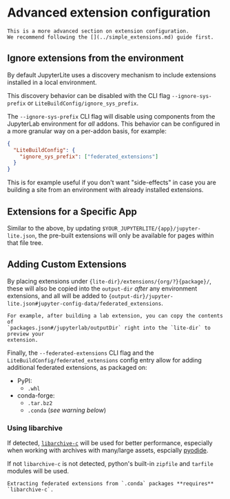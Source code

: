 # Advanced extension configuration

```{warning}
This is a more advanced section on extension configuration.
We recommend following the [](../simple_extensions.md) guide first.
```

## Ignore extensions from the environment

By default JupyterLite uses a discovery mechanism to include extensions installed in a
local environment.

This discovery behavior can be disabled with the CLI flag `--ignore-sys-prefix` or
`LiteBuildConfig/ignore_sys_prefix`.

The `--ignore-sys-prefix` CLI flag will disable using components from the JupyterLab
environment for _all_ addons. This behavior can be configured in a more granular way on
a per-addon basis, for example:

```json
{
  "LiteBuildConfig": {
    "ignore_sys_prefix": ["federated_extensions"]
  }
}
```

This is for example useful if you don't want "side-effects" in case you are building a
site from an environment with already installed extensions.

## Extensions for a Specific App

Similar to the above, by updating `$YOUR_JUPYTERLITE/{app}/jupyter-lite.json`, the
pre-built extensions will only be available for pages within that file tree.

## Adding Custom Extensions

By placing extensions under `{lite-dir}/extensions/{org/?}{package}/`, these will also
be copied into the `output-dir` _after_ any environment extensions, and all will be
added to `{output-dir}/jupyter-lite.json#jupyter-config-data/federated_extensions`.

```{hint}
For example, after building a lab extension, you can copy the contents of
`packages.json#/jupyterlab/outputDir` right into the `lite-dir` to preview your
extension.
```

Finally, the `--federated-extensions` CLI flag and the
`LiteBuildConfig/federated_extensions` config entry allow for adding additional
federated extensions, as packaged on:

- PyPI:
  - `.whl`
- conda-forge:
  - `.tar.bz2`
  - `.conda` (_see warning below_)

### Using libarchive

If detected, [`libarchive-c`](https://pypi.org/project/libarchive-c) will be used for
better performance, especially when working with archives with many/large assets,
espcially [pyodide](../python/pyodide.md).

If not `libarchive-c` is not detected, python's built-in `zipfile` and `tarfile` modules
will be used.

```{warning}
Extracting federated extensions from `.conda` packages **requires** `libarchive-c`.
```
